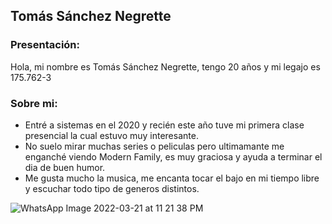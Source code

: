 ## Tomás Sánchez Negrette
### Presentación:

Hola, mi nombre es Tomás Sánchez Negrette, tengo 20 años y mi legajo es 175.762-3

### Sobre mi:

- Entré a sistemas en el 2020 y recién este año tuve mi primera clase presencial la cual estuvo muy interesante.
- No suelo mirar muchas series o peliculas pero ultimamante me enganché viendo Modern Family, es muy graciosa y ayuda a terminar el dia de buen humor.
- Me gusta mucho la musica, me encanta tocar el bajo en mi tiempo libre y escuchar todo tipo de generos distintos.


![WhatsApp Image 2022-03-21 at 11 21 38 PM](https://user-images.githubusercontent.com/102691505/161451818-433eab1d-ef19-44f8-90c0-2ccc080f554b.jpeg)
